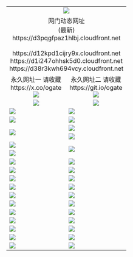 ﻿<table>
  <tr></tr>
  <tr><td colspan=2 align=center><img src="https://d3pqgfpaz1hlbj.cloudfront.net/Up/oGate.jpg" /></td></tr>
  <tr><td colspan=2 align=center>网门动态网址<br/>(最新)
<br>https://d3pqgfpaz1hlbj.cloudfront.net
<br/>
<br>https://d12kpd1cijry9x.cloudfront.net
<br>https://d1i247ohhsk5d0.cloudfront.net
<br>https://d38r3kwh694vcy.cloudfront.net
    </td>
  </tr>
  <tr>
    <td align=center>永久网址一 请收藏<br/>https://x.co/ogate<br><a href="https://d3pqgfpaz1hlbj.cloudfront.net/Up/0WMGDL1.png"><img src="https://d3pqgfpaz1hlbj.cloudfront.net/Up/0WMGD1.png" /></a></td>
    <td align=center>永久网址二 请收藏<br/>https://git.io/ogate<br><a href="https://d3pqgfpaz1hlbj.cloudfront.net/Up/0WMGDL2.png"><img src="https://d3pqgfpaz1hlbj.cloudfront.net/Up/0WMGD2.png" /></a></td>
  </tr>
  <tr>
    <td align=center><a href="https://d3pqgfpaz1hlbj.cloudfront.net/?from=github"><img src="https://d3pqgfpaz1hlbj.cloudfront.net/Up/0WMPG.jpg" /></a></td>
    <td align=center><a href="https://d3pqgfpaz1hlbj.cloudfront.net/ogUP.aspx?name=0oGate.apk&from=github"><img src="https://d3pqgfpaz1hlbj.cloudfront.net/Up/0WMAZ.jpg" /></a></td>
  </tr>
  <tr>
    <td><a href="https://d3pqgfpaz1hlbj.cloudfront.net/oNote.aspx?id=oGate&from=github" target="_blank"><img src="https://d3pqgfpaz1hlbj.cloudfront.net/Up/0WCYY.jpg" /></a></td>
    <td><a href="https://d3pqgfpaz1hlbj.cloudfront.net/oNote.aspx?id=oNote&from=github" target="_blank"><img src="https://d3pqgfpaz1hlbj.cloudfront.net/Up/0WZTT.jpg" /></a></td>
  </tr>
  <tr>
    <td><a href="https://d3pqgfpaz1hlbj.cloudfront.net/ogDY.aspx?from=github" target="_blank"><img src="https://d3pqgfpaz1hlbj.cloudfront.net/Up/DY.jpg"/></a></td>
    <td><a href="https://d3pqgfpaz1hlbj.cloudfront.net/ogST.aspx?from=github" target="_blank"><img src="https://d3pqgfpaz1hlbj.cloudfront.net/Up/ST.jpg"/></a></td>
  </tr>
  <tr>
    <td rowspan=2><a href="https://d3pqgfpaz1hlbj.cloudfront.net/ogUP.aspx?name=WJ.mp4&from=github" target="_blank"><img src="https://d3pqgfpaz1hlbj.cloudfront.net/Up/WJ.jpg" /></a></td>
    <td><a href="https://d3pqgfpaz1hlbj.cloudfront.net/ogUP.aspx?name=DKC.mp4&count=17&from=github" target="_blank"><img src="https://d3pqgfpaz1hlbj.cloudfront.net/Up/DKC.jpg" /></a></td> 
  </tr>
  <tr>
    <td><a href="https://d3pqgfpaz1hlbj.cloudfront.net/ogUP.aspx?name=LRWS.mp4&count=6B:16,5A:10,5B:35,4A:14,4B:19,3A:10,3B:26,2A:16,2B:21,1A:23,1B:29&from=github" target="_blank"><img src="https://d3pqgfpaz1hlbj.cloudfront.net/Up/LRWS.jpg" /></a></td>
  </tr>
  <tr>
    <td><a href="https://d3pqgfpaz1hlbj.cloudfront.net/ogUP.aspx?name=JQR.mp4&count=2&from=github" target="_blank"><img src="https://d3pqgfpaz1hlbj.cloudfront.net/Up/JQR.jpg" /></a></td>   
    <td rowspan=2><a href="https://d3pqgfpaz1hlbj.cloudfront.net/ogUP.aspx?name=JP.mp4&count=9&from=github" target="_blank"><img src="https://d3pqgfpaz1hlbj.cloudfront.net/Up/JP.jpg" /></td>
  </tr>
  <tr>
    <td><a href="https://d3pqgfpaz1hlbj.cloudfront.net/ogUP.aspx?name=ZSJ.mp4&count=16&from=github" target="_blank"><img src="https://d3pqgfpaz1hlbj.cloudfront.net/Up/ZSJ.jpg" /></a></td>
  </tr>
  <tr>
    <td><a href="https://d3pqgfpaz1hlbj.cloudfront.net/ogUP.aspx?name=SSZJ.mp4&count=7&current=2&from=github" target="_blank"><img src="https://d3pqgfpaz1hlbj.cloudfront.net/Up/SSZJ.jpg" /></a></td>
    <td><a href="https://d3pqgfpaz1hlbj.cloudfront.net/ogUP.aspx?name=WH.mp4&from=github" target="_blank"><img src="https://d3pqgfpaz1hlbj.cloudfront.net/Up/WH.jpg" /></a></td>
  </tr>
  <tr>
    <td><a href="https://d3pqgfpaz1hlbj.cloudfront.net/ogUP.aspx?name=3XZM.mp4&count=240p:1,480p:1&from=github" target="_blank"><img src="https://d3pqgfpaz1hlbj.cloudfront.net/Up/3XZM.jpg" /></a></td>
    <td><a href="https://d3pqgfpaz1hlbj.cloudfront.net/ogUP.aspx?name=TRHY.mp4&from=github" target="_blank"><img src="https://d3pqgfpaz1hlbj.cloudfront.net/Up/TRHY.jpg" /></a></td>
  </tr>
  <tr>
    <td><a href="https://d3pqgfpaz1hlbj.cloudfront.net/ogUP.aspx?name=DWHM.mp4&from=github" target="_blank"><img src="https://d3pqgfpaz1hlbj.cloudfront.net/Up/DWHM.jpg" /></a></td>
    <td><a href="https://d3pqgfpaz1hlbj.cloudfront.net/ogUP.aspx?name=XTFY.mp4&count=24&from=github" target="_blank"><img src="https://d3pqgfpaz1hlbj.cloudfront.net/Up/XTFY.jpg" /></a></td>
  </tr>
  <tr>
    <td><a href="https://d3pqgfpaz1hlbj.cloudfront.net/ogUP.aspx?name=4SQQ.mp4&count=06:15&current=06:15&from=github" target="_blank"><img src="https://d3pqgfpaz1hlbj.cloudfront.net/Up/4SQQ0.jpg" /></a></td>
    <td><a href="https://d3pqgfpaz1hlbj.cloudfront.net/ogUP.aspx?name=4SHQ.mp4&count=06:16&current=06:16&from=github" target="_blank"><img src="https://d3pqgfpaz1hlbj.cloudfront.net/Up/4SHQ0.jpg" /></a></td>
  </tr>
  <tr>
    <td><a href="https://d3pqgfpaz1hlbj.cloudfront.net/ogUP.aspx?name=4SZG.mp4&count=06:16&current=06:16&from=github" target="_blank"><img src="https://d3pqgfpaz1hlbj.cloudfront.net/Up/4SZG0.jpg" /></a></td>
    <td><a href="https://d3pqgfpaz1hlbj.cloudfront.net/ogUP.aspx?name=4SDJ.mp4&count=06:26&current=06:25&from=github" target="_blank"><img src="https://d3pqgfpaz1hlbj.cloudfront.net/Up/4SDJ0.jpg" /></a></td>
  </tr>
  <tr>
    <td><a href="https://d3pqgfpaz1hlbj.cloudfront.net/onUP.aspx?name=https://x.co/dtw99&from=github" target="_blank"><img src="https://d3pqgfpaz1hlbj.cloudfront.net/Up/0DTW.jpg"/></a></td>
    <td><a href="https://d3pqgfpaz1hlbj.cloudfront.net/onUP.aspx?name=https://d2ao90bsskjq20.cloudfront.net/acenter/&from=github" target="_blank"><img src="https://d3pqgfpaz1hlbj.cloudfront.net/Up/0TDW.jpg" /></a></td>
  </tr>
  <tr>
    <td><a href="https://d3pqgfpaz1hlbj.cloudfront.net/onUP.aspx?name=https://d23nscda4f4lvy.cloudfront.net/gb/nsc413.htm&from=github" target="_blank"><img src="https://d3pqgfpaz1hlbj.cloudfront.net/Up/0DJY.jpg" /></a></td>
    <td><a href="https://d3pqgfpaz1hlbj.cloudfront.net/onUP.aspx?name=https://dgocdxv5343dc.cloudfront.net/xtr/gb/prog204.html&from=github" target="_blank"><img src="https://d3pqgfpaz1hlbj.cloudfront.net/Up/0XTR.jpg" /></a></td>
  </tr>
  <tr>
    <td><a href="https://d3pqgfpaz1hlbj.cloudfront.net/onUP.aspx?name=https://d7203y8eitivv.cloudfront.net&from=github" target="_blank"><img src="https://d3pqgfpaz1hlbj.cloudfront.net/Up/0MHW.jpg" /></a></td>
    <td><a href="https://d3pqgfpaz1hlbj.cloudfront.net/onUP.aspx?name=https://d38z1xzg5vtneh.cloudfront.net&from=github" target="_blank"><img src="https://d3pqgfpaz1hlbj.cloudfront.net/Up/0ZJW.jpg" /></a></td>
  </tr>
  <tr>
    <td><a href="https://d3pqgfpaz1hlbj.cloudfront.net/ogUP.aspx?name=FG.zip&from=github" target="_blank"><img src="https://d3pqgfpaz1hlbj.cloudfront.net/Up/FG.jpg" /></a></td>
    <td><a href="https://d3pqgfpaz1hlbj.cloudfront.net/ogUP.aspx?name=FGA.apk&from=github" target="_blank"><img src="https://d3pqgfpaz1hlbj.cloudfront.net/Up/FGA.jpg" /></a></td>
  </tr>
  <tr>
    <td><a href="https://d3pqgfpaz1hlbj.cloudfront.net/ogUP.aspx?name=U.zip&from=github" target="_blank"><img src="https://d3pqgfpaz1hlbj.cloudfront.net/Up/U.jpg" /></a></td>
    <td><a href="https://d3pqgfpaz1hlbj.cloudfront.net/ogUP.aspx?name=UA.apk&from=github" target="_blank"><img src="https://d3pqgfpaz1hlbj.cloudfront.net/Up/UA.jpg" /></a></td>
  </tr>
  <tr>
    <td><a href="https://d3pqgfpaz1hlbj.cloudfront.net/ogUP.aspx?name=0iPPOTV.zip&from=github" target="_blank"><img src="https://d3pqgfpaz1hlbj.cloudfront.net/Up/0iPPOTV.jpg" /></a></td>
    <td><a href="https://d3pqgfpaz1hlbj.cloudfront.net/ogUP.aspx?name=0iNTD.apk&from=github" target="_blank"><img src="https://d3pqgfpaz1hlbj.cloudfront.net/Up/0iNTD.jpg" /></a></td>
  </tr>
</table>
